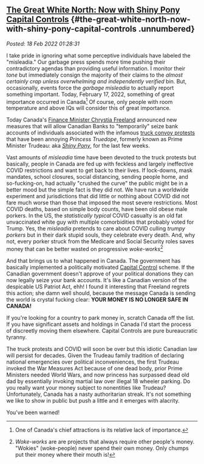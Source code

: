 ## [The Great White North: Now with Shiny Pony Capital Controls](http://analyzethedatanotthedrivel.org/2022/02/17/the-great-white-north-now-with-shiny-pony-capital-controls/) {#the-great-white-north-now-with-shiny-pony-capital-controls .unnumbered}

*Posted: 18 Feb 2022 01:28:31*

I take pride in ignoring what some perceptive individuals have labeled
the "misleadia." Our garbage press spends more time pushing their
contradictory agendas than providing useful information. I monitor their
*tone* but immediately consign the majority of their claims to the
*almost certainly crap unless overwhelming and independently verified*
bin. But, occasionally, events force the *garbage misleadia* to actually
report something important. Today, February 17, 2022, something of great
importance occurred in Canada[^7307x1] Of course, only people with room
temperature and above IQs will consider this of great importance.

Today Canada's [Finance Minister Chrystia
Freeland](https://www.cbc.ca/news/politics/ottawa-protests-frozen-bank-accounts-1.6355396)
announced new measures that will allow Canadian Banks to "temporarily"
seize bank accounts of individuals associated with the infamous [truck
convoy
protests](https://www.cbc.ca/news/canada/london/trucker-protest-convoy-southwestern-ontario-1.6329118)
that have been annoying *Princess Truedope*, formerly known as Prime
Minister Trudeau: aka [*Shiny
Pony*](https://www.michiganradio.org/2016-03-08/justin-trudeau-the-shiny-pony-who-became-canadas-prime-minister),
for the last few weeks.

Vast amounts of *misleadia* time have been devoted to the truck protests
but basically, people in Canada are fed up with feckless and largely
ineffective COVID restrictions and want to get back to their lives. If
lock-downs, mask mandates, school closures, social distancing, sending
people home, and so-fucking-on, had actually "crushed the curve" the
public might be in a better mood but the simple fact is they did not. We
have run a worldwide experiment and jurisdictions that did little or
nothing about COVID did not fare much worse than those that imposed the
most severe restrictions. Most COVID deaths, based on simple body
counts, have been old obese male porkers. In the US, the *statistically
typical* COVID casualty is an old fat unvaccinated white guy with
multiple comorbidities that probably voted for Trump. Yes, the
*misleadia* pretends to care about COVID culling *trumpy porkers* but in
their dark stupid souls, they celebrate every death. And, why not, every
porker struck from the Medicare and Social Security roles saves money
that can be better wasted on progressive *woke-works*[^7307x2]

And that brings us to what happened in Canada. The government has
basically implemented a politically motivated [Capital
Control](https://corporatefinanceinstitute.com/resources/knowledge/economics/capital-controls/)
scheme. If the Canadian government doesn't approve of your political
donations they can now legally seize your bank accounts. It's like a
Canadian version of the despicable US Patriot Act, ehh! I found it
interesting that Freeland regrets this action; she damn well should,
because the message Canada is sending the world is crystal fucking
clear: **YOUR MONEY IS NO LONGER SAFE IN CANADA!**

If you're looking for a country to park money in, scratch Canada off the
list. If you have significant assets and holdings in Canada I'd start
the process of discreetly moving them elsewhere. Capital Controls are
pure bureaucratic tyranny.

The truck protests and COVID will soon be over but this idiotic Canadian
law will persist for decades. Given the Trudeau family tradition of
declaring national emergencies over political inconveniences, the first
Trudeau invoked the War Measures Act because of one dead body, prior
Prime Ministers needed World Wars, and now princess has surpassed dead
old dad by essentially invoking martial law over illegal 18 wheeler
parking. Do you really want your money subject to nonentities like
Trudeau? Unfortunately, Canada has a nasty authoritarian streak. It's
not something we like to show in public but push a little and it emerges
with alacrity.

You've been warned!

[^7307x1]: One of Canada's chief attractions is its relative lack of
    importance.

[^7307x2]: *Woke-works* are are projects that always require other people's
    money. "Wokies" (woke-people) never spend their own money. Only
    chumps put their money where their mouth is!

